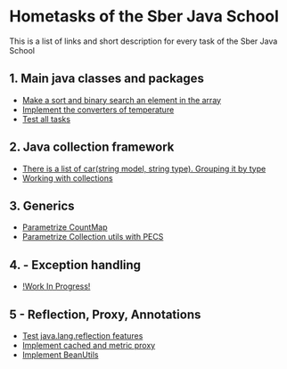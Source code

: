 # Hometasks of the Sber Java School

This is a list of links and short description for every task of the Sber Java School

## 1. Main java classes and packages ##

* [Make a sort and binary search an element in the array](https://github.com/Andrey-IZ/JavaTrainingSber/blob/main/hometask1_oop/src/main/java/com/sber/javaschool/hometask1/array_utilities/ArrayManager.java)
* [Implement the converters of temperature](https://github.com/Andrey-IZ/JavaTrainingSber/blob/main/hometask1_oop/src/main/java/com/sber/javaschool/hometask1/converters/Temperatures.java)
* [Test all tasks](https://github.com/Andrey-IZ/JavaTrainingSber/blob/main/hometask1_oop/src/main/java/com/sber/javaschool/hometask1/MainApp.java)

## 2. Java collection framework ##

* [There is a list of car(string model, string type). Grouping it by type](https://github.com/Andrey-IZ/JavaTrainingSber/tree/main/hometask2_collections/src/main/java/com/sber/javaschool/hometask2/cars_grouping/App.java)
* [Working with collections](https://github.com/Andrey-IZ/JavaTrainingSber/blob/main/hometask2_collections/src/main/java/com/sber/javaschool/hometask2/MainApp.java)

## 3. Generics ##

* [Parametrize CountMap](https://github.com/Andrey-IZ/JavaTrainingSber/blob/main/hometask3_generics/src/main/java/com/sber/javaschool/hometask3/countmap/CountMapImpl.java)
* [Parametrize Collection utils with PECS](https://github.com/Andrey-IZ/JavaTrainingSber/blob/main/hometask3_generics/src/main/java/com/sber/javaschool/hometask3/pecs/CollectionUtils.java)

## 4. - Exception handling ##

* [!Work In Progress!]()

## 5 - Reflection, Proxy, Annotations ##

* [Test java.lang.reflection features](https://github.com/Andrey-IZ/JavaTrainingSber/blob/main/hometask5_reflection_annotations/src/main/java/com/sber/javaschool/hometask5/MainApp.java)
* [Implement cached and metric proxy](https://github.com/Andrey-IZ/JavaTrainingSber/tree/main/hometask5_reflection_annotations/src/main/java/com/sber/javaschool/hometask5/calculator)
* [Implement BeanUtils](https://github.com/Andrey-IZ/JavaTrainingSber/blob/main/hometask5_reflection_annotations/src/main/java/com/sber/javaschool/hometask5/BeanUtils.java)